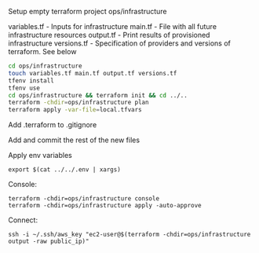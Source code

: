 Setup empty terraform project ops/infrastructure

variables.tf - Inputs for infrastructure
main.tf - File with all future infrastructure resources
output.tf - Print results of provisioned infrastructure
versions.tf - Specification of providers and versions of terraform. See below

```bash
cd ops/infrastructure
touch variables.tf main.tf output.tf versions.tf
tfenv install
tfenv use
cd ops/infrastructure && terraform init && cd ../..
terraform -chdir=ops/infrastructure plan
terraform apply -var-file=local.tfvars
```

Add .terraform to .gitignore

Add and commit the rest of the new files

Apply env variables
```
export $(cat ../../.env | xargs)
```

Console:
```
terraform -chdir=ops/infrastructure console
terraform -chdir=ops/infrastructure apply -auto-approve
```

Connect:
```
ssh -i ~/.ssh/aws_key "ec2-user@$(terraform -chdir=ops/infrastructure output -raw public_ip)"
```
